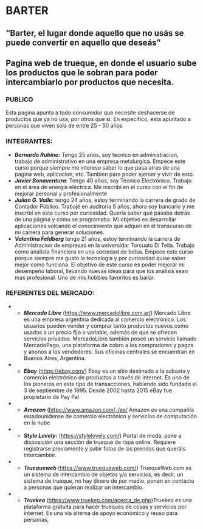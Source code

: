 # BARTER
## “Barter, el lugar donde aquello que no usás se puede convertir en aquello que deseás”

## Pagina web de trueque, en donde el usuario sube los productos que le sobran para poder intercambiarlo por productos que necesita.

### PUBLICO
Esta pagina apunta a todo consumidor que necesite deshacerse de productos que ya no usa, por otros que si. En especifico, esta apuntado a personas que viven sola de entre 25 - 50 años

### INTEGRANTES:
   * ***Bernardo Rubino:*** Tengo 25 años, soy tecnico en administracion, trabajo de administrativo en una empresa metalurgica. Empece este curso porque siempre me intereso saber lo que pasa atras de una pagina web, aplicacion, etc. Tambien para poder ejercer y vivir de esto.
   * ***Javier Bonaventura:*** Tengo 40 años, soy Técnico Electrónico. Trabajo en el área de energía eléctrica. Me inscribí en el curso con el fin de mejorar personal y profesionalmente
   * ***Julian G. Valle:*** tengo 24 años, estoy terminando la carrera de grado de Contador Público. Trabajé en auditoría 5 años, ahora soy bancario y me inscribí en este curso por curiosidad. Quería saber qué pasaba detrás de una página y cómo se programaba. Mi objetivo es desarrollar aplicaciones volcando el conocimiento que adquirí en el transcurso de mi carrera para generar soluciones. 
   * ***Valentina Feldberg*** tengo 21 años, estoy terminando la carrera de Administracion de empresas en la universidar Torcuato Di Tella. Trabajo como analista financiera en una sociedad de bolsa. Empece este curso porque siempre me gusto la tecnologia y por curiosidad quise saber mejor como funciona. El objetivo de este curso es poder mejorar mi desempeño laboral, llevando nuevas ideas para que los analisis sean mas profesional. Uno de mis hobbies favoritos es bailar.

### REFERENTES DEL MERCADO:
   * - ***Mercado Libre*** (https://www.mercadolibre.com.ar/) Mercado Libre es una empresa argentina dedicada al comercio electrónico. Los usuarios pueden vender y comprar tanto productos nuevos como usados a un precio fijo o variable, además de que se ofrecen servicios privados. MercadoLibre también posee un servicio llamado MercadoPago, una plataforma de cobro a los compradores y pagos y abonos a los vendedores. Sus oficinas centrales se encuentran en Buenos Aires, Argentina.
   * - ***Ebay*** (https://ebay.com/) Ebay es un sitio destinado a la subasta y comercio electrónico de productos a través de internet. Es uno de los pioneros en este tipo de transacciones, habiendo sido fundado el 3 de septiembre de 1995. Desde 2002 hasta 2015 eBay fue propietario de Pay Pal
   * - ***Amazon*** (https://www.amazon.com/-/es/ Amazon es una compañía estadounidense de comercio electrónico y servicios de computación en la nube
   * - ***Style Lovely:*** (https://stylelovely.com/) Portal de moda, pone a disposición una sección de trueque de ropa online. Requiere registrarse previamente y subir fotos de las prendas que queráis intercambiar.
   * - ***Truequeweb*** (https://www.truequeweb.com/) TruequeWeb.com es un sistema de intercambio de objetos y/o servicios, es decir, un sistema de trueque, no hay dinero de por medio, ponen en contacto a personas que quieran realizar un intercambio.
   * - ***Truekeo*** (https://www.truekeo.com/acerca_de.php)Truekeo es una plataforma gratuita para hacer trueques de cosas y servicios por internet. Es una vía alterna de apoyo económico y reuso para personas,
